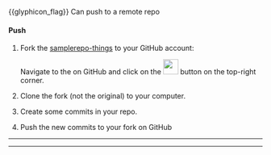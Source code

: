 <span id="prereqs"><panel src="../pull/unit-inElsewhere-asFlat.md" boilerplate header="{{ icon_prereq }} %%Tools → Git & GitHub → Pull%%" /></span>

<span id="outcomes">{{glyphicon_flag}} Can push to a remote repo</span>

<div id="title">

#### Push

</div>

<div id="body">

1. Fork the [samplerepo-things]({{common_org}}/samplerepo-things) to your GitHub account: 

   <panel type="seamless" header="%%How to fork a repo?%%">
    
    Navigate to the  on GitHub and click on the <img src="{{baseUrl}}/gitAndGithub/push/images/fork.png" height="30" /> button on the top-right corner.
    
   </panel><p/>

2. Clone the fork (not the original) to your computer.
3. Create some commits in your repo.
4. Push the new commits to your fork on GitHub

<tabs>
  <tab header="SourceTree">
    <include src="./sourcetree.md" />
  <hr></tab>
  <tab header="CLI">
    <include src="./cli.md" />
  <hr></tab>
</tabs>

</div>

<div id="extras">
</div>